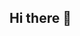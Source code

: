 ## Hi there 👋
<!--
**siafisvissarion/siafisvissarion** is a ✨ _special_ ✨ repository because its `README.md` (this file) appears on your GitHub profile.
- 🔭 My name is Siafis Vissarion
- 📫 How to reach me: siafisb@gmail.com
- 😄 Ο ψηφιακός πόρος που κατατίθεται στο ΙΕΠ αποτελούν προσωπική μου εργασία - αξιοποιώντας τις δυνατότητες της πλατφόρμας e-me με σκοπό τη δημιουργία μαθησιακών αντικειμένων. Η άδειά τους είναι Crative Commons Share alike 4.0.
Ψηφιακός Πόρος Νο.1: Προτάσεις Αντιστοίχισης
